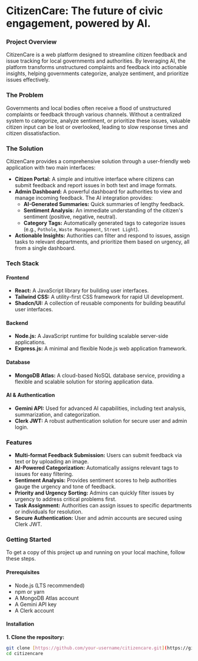 # CitizenCare: The future of civic engagement, powered by AI.

### Project Overview
CitizenCare is a web platform designed to streamline citizen feedback and issue tracking for local governments and authorities. By leveraging AI, the platform transforms unstructured complaints and feedback into actionable insights, helping governments categorize, analyze sentiment, and prioritize issues effectively.

### The Problem
Governments and local bodies often receive a flood of unstructured complaints or feedback through various channels. Without a centralized system to categorize, analyze sentiment, or prioritize these issues, valuable citizen input can be lost or overlooked, leading to slow response times and citizen dissatisfaction.

### The Solution
CitizenCare provides a comprehensive solution through a user-friendly web application with two main interfaces:

* **Citizen Portal:** A simple and intuitive interface where citizens can submit feedback and report issues in both text and image formats.
* **Admin Dashboard:** A powerful dashboard for authorities to view and manage incoming feedback. The AI integration provides:
    * **AI-Generated Summaries:** Quick summaries of lengthy feedback.
    * **Sentiment Analysis:** An immediate understanding of the citizen's sentiment (positive, negative, neutral).
    * **Category Tags:** Automatically generated tags to categorize issues (e.g., `Pothole`, `Waste Management`, `Street Light`).
* **Actionable Insights:** Authorities can filter and respond to issues, assign tasks to relevant departments, and prioritize them based on urgency, all from a single dashboard.

### Tech Stack

#### **Frontend**
* **React:** A JavaScript library for building user interfaces.
* **Tailwind CSS:** A utility-first CSS framework for rapid UI development.
* **Shadcn/UI:** A collection of reusable components for building beautiful user interfaces.

#### **Backend**
* **Node.js:** A JavaScript runtime for building scalable server-side applications.
* **Express.js:** A minimal and flexible Node.js web application framework.

#### **Database**
* **MongoDB Atlas:** A cloud-based NoSQL database service, providing a flexible and scalable solution for storing application data.

#### **AI & Authentication**
* **Gemini API:** Used for advanced AI capabilities, including text analysis, summarization, and categorization.
* **Clerk JWT:** A robust authentication solution for secure user and admin login.

### Features
* **Multi-format Feedback Submission:** Users can submit feedback via text or by uploading an image.
* **AI-Powered Categorization:** Automatically assigns relevant tags to issues for easy filtering.
* **Sentiment Analysis:** Provides sentiment scores to help authorities gauge the urgency and tone of feedback.
* **Priority and Urgency Sorting:** Admins can quickly filter issues by urgency to address critical problems first.
* **Task Assignment:** Authorities can assign issues to specific departments or individuals for resolution.
* **Secure Authentication:** User and admin accounts are secured using Clerk JWT.

### Getting Started
To get a copy of this project up and running on your local machine, follow these steps.

#### **Prerequisites**
* Node.js (LTS recommended)
* npm or yarn
* A MongoDB Atlas account
* A Gemini API key
* A Clerk account

#### **Installation**

**1. Clone the repository:**
```bash
git clone [https://github.com/your-username/citizencare.git](https://github.com/PRATYAKSH15/CitizenCare.git)
cd citizencare
